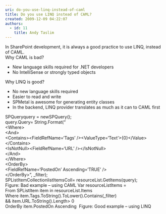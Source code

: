 ```yaml
---
uri: do-you-use-linq-instead-of-caml
title: Do you use LINQ instead of CAML?
created: 2009-12-09 04:22:07
authors:
  - id: 11
    title: Andy Taslim
---
```





<span class='intro'> In SharePoint development, it is always a good practice to use LINQ, instead of CAML.<br>
Why CAML is bad?
<ul>
    <li>New language skills required for .NET developers </li>
    <li>No IntelliSense or strongly typed objects </li>
</ul>
 </span>


  <p>Why LINQ is good? </p>
<ul>
    <li>No new language skills required </li>
    <li>Easier to read and write </li>
    <li>SPMetal is awesome for generating entity classes </li>
    <li>In the backend, LINQ provider translates as much as it can to CAML first </li>
</ul>
<font class="ms-rteCustom-CodeArea">SPQueryquery = newSPQuery(); <br>
query.Query= String.Format(“<br>
&lt;Where&gt;<br>
&lt;And&gt;<br>
&lt;Contains&gt;&lt;FieldRefName=‘Tags’ /&gt;&lt;ValueType=‘Text’&gt;&#123;0&#125;&lt;/Value&gt;&lt;/Contains&gt;<br>
&lt;IsNotNull&gt;&lt;FieldRefName=‘URL’ /&gt;&lt;/IsNotNull&gt;<br>
&lt;/And&gt;<br>
&lt;/Where&gt;<br>
&lt;OrderBy&gt;<br>
&lt;FieldRefName=‘PostedOn’ Ascending=‘TRUE’ /&gt;<br>
&lt;/OrderBy&gt;”, _filter);<br>
SPListItemCollectionlistItemsColl= resourceList.GetItems(query);</font><br>
<font class="ms-rteCustom-FigureBad">Figure&#58; Bad example – using CAML </font><font class="ms-rteCustom-CodeArea">Var resourceListItems =<br>
From SPListItem item in resourceList.Items<br>
Where item.Tags.ToString().ToLower().Contains(_filter)<br>
&amp;&amp; item.URL.ToString().Length&gt; 0<br>
OrderBy item.PostedOn Ascending</font> &#160;<font class="ms-rteCustom-FigureGood">Figure&#58; Good example – using LINQ</font> 



